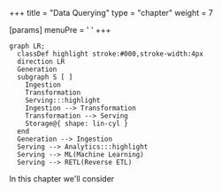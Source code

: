 +++
title = "Data Querying"
type = "chapter"
weight = 7

[params]
  menuPre = '<i class="fa-solid fa-magnifying-glass"></i> '
+++


```mermaid {align="center" zoom="true"}
graph LR;
  classDef highlight stroke:#000,stroke-width:4px
  direction LR
  Generation
  subgraph S [ ]
    Ingestion
    Transformation
    Serving:::highlight
    Ingestion --> Transformation
    Transformation --> Serving
    Storage@{ shape: lin-cyl }
  end
  Generation --> Ingestion
  Serving --> Analytics:::highlight
  Serving --> ML(Machine Learning)
  Serving --> RETL(Reverse ETL)
```



In this chapter we'll consider 